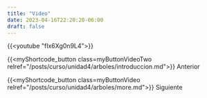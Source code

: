 ```yaml
---
title: "Video"
date: 2023-04-16T22:20:20-06:00
draft: false
---
```


{{<youtube "fIx6Xg0n9L4">}}

{{<myShortcode_button class=myButtonVideoTwo relref="/posts/curso/unidad4/arboles/introduccion.md">}} Anterior

{{<myShortcode_button class=myButtonVideo relref="/posts/curso/unidad4/arboles/more.md">}} Siguiente